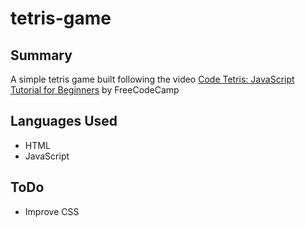 # tetris-game

## Summary
A simple tetris game built following the video [Code Tetris: JavaScript Tutorial for Beginners](https://www.youtube.com/watch?v=rAUn1Lom6dw) by FreeCodeCamp

## Languages Used
- HTML
- JavaScript

## ToDo
- Improve CSS
